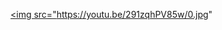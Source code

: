 
<a href="https://youtu.be/291zqhPV85w
" target="_blank"><img src="https://youtu.be/291zqhPV85w/0.jpg" 



